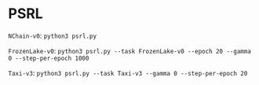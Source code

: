 # PSRL

`NChain-v0`: `python3 psrl.py`

`FrozenLake-v0`: `python3 psrl.py --task FrozenLake-v0 --epoch 20 --gamma 0 --step-per-epoch 1000`

`Taxi-v3`: `python3 psrl.py --task Taxi-v3 --gamma 0 --step-per-epoch 20`
